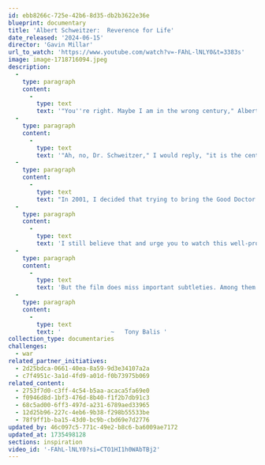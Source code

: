 ```yaml
---
id: ebb8266c-725e-42b6-8d35-db2b3622e36e
blueprint: documentary
title: 'Albert Schweitzer:  Reverence for Life'
date_released: '2024-06-15'
director: 'Gavin Millar'
url_to_watch: 'https://www.youtube.com/watch?v=-FAhL-lNLY0&t=3383s'
image: image-1718716094.jpeg
description:
  -
    type: paragraph
    content:
      -
        type: text
        text: '"You''re right. Maybe I am in the wrong century," Albert Schweitzer ponders in the midst of this biopic. '
  -
    type: paragraph
    content:
      -
        type: text
        text: '"Ah, no, Dr. Schweitzer," I would reply, "it is the century that is listening to the wrong voices." '
  -
    type: paragraph
    content:
      -
        type: text
        text: "In 2001, I decided that trying to bring the Good Doctor's deep humanitarianism and wisdom back to the forefront of humanity's consciousness would be a worthy effort for the new millennium. So I wrote a play about him, convinced that humanity urgently needs to hear again his enlightened voice."
  -
    type: paragraph
    content:
      -
        type: text
        text: 'I still believe that and urge you to watch this well-produced film as an easy introduction to or reminder of a man who embodied "reverence for life," the most accessible touchstone of his philosophy.'
  -
    type: paragraph
    content:
      -
        type: text
        text: 'But the film does miss important subtleties. Among them are that the German word for reverence  --  ehrfurcht  -- also means "awe." Dr. Schweitzer was indeed making the crucial case for each of us to embrace the immense gift of life and to act to honor and preserve it, for all sentient beings, everywhere, every day. '
  -
    type: paragraph
    content:
      -
        type: text
        text: '              ~   Tony Balis '
collection_type: documentaries
challenges:
  - war
related_partner_initiatives:
  - 2d25bdca-0661-40ea-8a59-9d3e34107a2a
  - c7f4951c-3a1d-4fd9-a01d-f0b73975b069
related_content:
  - 2753f7d0-c3ff-4c54-b5aa-acaca5fa69e0
  - f0946d8d-1bf3-476d-8b40-f1f2b7db91c3
  - 68c5ad00-6ff3-497d-a231-6789aed33965
  - 12d25b96-227c-4eb6-9b38-f298b55533be
  - 78f9ff1b-ba15-43d0-bc9b-cbd69e7d2776
updated_by: 46c097c5-771c-49e2-b8c6-ba6009ae7172
updated_at: 1735498128
sections: inspiration
video_id: '-FAhL-lNLY0?si=CTO1HI1h0WAbTBj2'
---
```

